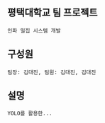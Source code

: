 ## 평택대학교 팀 프로젝트
```
인파 밀집 시스템 개발
```
## 구성원
```
팀장: 김대진, 팀원: 김대진, 김대진
```
## 설명
```
YOLO를 활용한...
```
